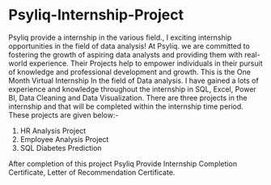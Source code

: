 # Psyliq-Internship-Project

Psyliq provide a internship in the various field., I exciting internship opportunities in the field of data analysis! At Psyliq. we are committed to fostering the growth of aspiring data analysts and providing them with real-world experience. 
Their Projects help to empower individuals in their pursuit of knowledge and professional development and growth.
This is the One Month Virtual Internship In the field of Data analysis. I have gained a lots of experience and knowledge throughout the internship in SQL, Excel, Power BI, Data Cleaning and Data Visualization.
There are three projects in the internship and that will be completed within the internship time period. These projects are given below:-
1. HR Analysis Project
2. Employee Analysis Project
3. SQL Diabetes Prediction

After completion of this project Psyliq Provide Internship Completion Certificate, Letter of Recommendation Certificate.   
